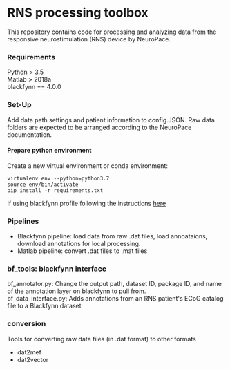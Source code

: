 # RNS processing toolbox

This repository contains code for processing and analyzing data from the responsive neurostimulation (RNS) device by NeuroPace. 

### Requirements

Python > 3.5    
Matlab > 2018a    
blackfynn == 4.0.0   

### Set-Up

Add data path settings and patient information to config.JSON. 
Raw data folders are expected to be arranged according to the NeuroPace documentation.

#### Prepare python environment

Create a new virtual environment or conda environment: 
 
```
virtualenv env --python=python3.7
source env/bin/activate
pip install -r requirements.txt
```

If using blackfynn profile following the instructions [here]( https://developer.blackfynn.io/python/latest/quickstart.html)

### Pipelines

- Blackfynn pipeline: load data from raw .dat files, load annoataions, download annotations for local processing. 
- Matlab pipeline: convert .dat files to .mat files

### bf_tools: blackfynn interface

bf_annotator.py: Change the output path, dataset ID, package ID, and name of the annotation layer on blackfynn to pull from.  
bf_data_interface.py: Adds annotations from an RNS patient's ECoG catalog file to a Blackfynn dataset

### conversion
Tools for converting raw data files (in .dat format) to other formats

- dat2mef
- dat2vector





